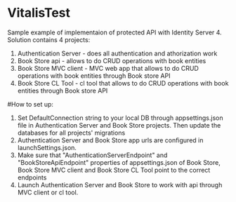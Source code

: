 # VitalisTest
Sample example of implementaion of protected API with Identity Server 4.
Solution contains 4 projects:

1. Authentication Server - does all authentication and athorization work
2. Book Store api - allows to do CRUD operations with book entities
3. Book Store MVC client - MVC web app that allows to do CRUD operations with book entities through Book store API
4. Book Store CL Tool - cl tool that allows to do CRUD operations with book entities through Book store API

#How to set up:

1. Set DefaultConnection string to your local DB through appsettings.json file in Authentication Server and Book Store projects. Then update the databases for all projects' migrations
2. Authentication Server and Book Store app urls are configured in launchSettings.json.
3. Make sure that "AuthenticationServerEndpoint" and "BookStoreApiEndpoint" properties of appsettings.json of Book Store, Book Store MVC client and Book Store CL Tool point to the correct endpoints
4. Launch Authentication Server and Book Store to work with api through MVC client or cl tool. 

